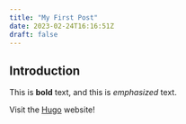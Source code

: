```yaml
---
title: "My First Post"
date: 2023-02-24T16:16:51Z
draft: false
---
```

## Introduction

This is **bold** text, and this is *emphasized* text.

Visit the [Hugo](https://gohugo.io) website!


